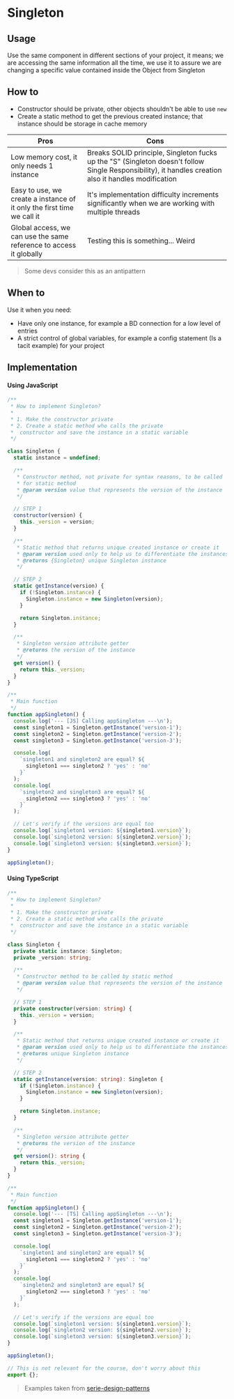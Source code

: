 # Singleton

## Usage

Use the same component in different sections of your project, it means;
we are accessing the same information all the time, we use it to assure
we are changing a specific value contained inside the Object from
Singleton

## How to

- Constructor should be private, other objects shouldn't be able to use `new`
- Create a static method to get the previous created instance; that instance should be storage in cache memory

| Pros                                                                   | Cons                                                                                                                                                  |
| ---------------------------------------------------------------------- | ----------------------------------------------------------------------------------------------------------------------------------------------------- |
| Low memory cost, it only needs 1 instance                              | Breaks SOLID principle, Singleton fucks up the "S" (Singleton doesn't follow Single Responsibility), it handles creation also it handles modification |
| Easy to use, we create a instance of it only the first time we call it | It's implementation difficulty increments significantly when we are working with multiple threads                                                     |
| Global access, we can use the same reference to access it globally     | Testing this is something... Weird                                                                                                                    |

> Some devs consider this as an antipattern

## When to

Use it when you need:

- Have only one instance, for example a BD connection for a low level of entries
- A strict control of global variables, for example a config statement (Is a tacit example) for your project

## Implementation

#### Using JavaScript

```js
/**
 * How to implement Singleton?
 *
 * 1. Make the constructor private
 * 2. Create a static method who calls the private
 *  constructor and save the instance in a static variable
 */

class Singleton {
  static instance = undefined;

  /**
   * Constructor method, not private for syntax reasons, to be called
   * for static method
   * @param version value that represents the version of the instance
   */

  // STEP 1
  constructor(version) {
    this._version = version;
  }

  /**
   * Static method that returns unique created instance or create it
   * @param version used only to help us to differentiate the instances
   * @returns {Singleton} unique Singleton instance
   */

  // STEP 2
  static getInstance(version) {
    if (!Singleton.instance) {
      Singleton.instance = new Singleton(version);
    }

    return Singleton.instance;
  }

  /**
   * Singleton version attribute getter
   * @returns the version of the instance
   */
  get version() {
    return this._version;
  }
}

/**
 * Main function
 */
function appSingleton() {
  console.log('--- [JS] Calling appSingleton ---\n');
  const singleton1 = Singleton.getInstance('version-1');
  const singleton2 = Singleton.getInstance('version-2');
  const singleton3 = Singleton.getInstance('version-3');

  console.log(
    `singleton1 and singleton2 are equal? ${
      singleton1 === singleton2 ? 'yes' : 'no'
    }`
  );
  console.log(
    `singleton2 and singleton3 are equal? ${
      singleton2 === singleton3 ? 'yes' : 'no'
    }`
  );

  // Let's verify if the versions are equal too
  console.log(`singleton1 version: ${singleton1.version}`);
  console.log(`singleton2 version: ${singleton2.version}`);
  console.log(`singleton3 version: ${singleton3.version}`);
}

appSingleton();
```

#### Using TypeScript

```ts
/**
 * How to implement Singleton?
 *
 * 1. Make the constructor private
 * 2. Create a static method who calls the private
 *  constructor and save the instance in a static variable
 */

class Singleton {
  private static instance: Singleton;
  private _version: string;

  /**
   * Constructor method to be called by static method
   * @param version value that represents the version of the instance
   */

  // STEP 1
  private constructor(version: string) {
    this._version = version;
  }

  /**
   * Static method that returns unique created instance or create it
   * @param version used only to help us to differentiate the instances
   * @returns unique Singleton instance
   */

  // STEP 2
  static getInstance(version: string): Singleton {
    if (!Singleton.instance) {
      Singleton.instance = new Singleton(version);
    }

    return Singleton.instance;
  }

  /**
   * Singleton version attribute getter
   * @returns the version of the instance
   */
  get version(): string {
    return this._version;
  }
}

/**
 * Main function
 */
function appSingleton() {
  console.log('--- [TS] Calling appSingleton ---\n');
  const singleton1 = Singleton.getInstance('version-1');
  const singleton2 = Singleton.getInstance('version-2');
  const singleton3 = Singleton.getInstance('version-3');

  console.log(
    `singleton1 and singleton2 are equal? ${
      singleton1 === singleton2 ? 'yes' : 'no'
    }`
  );
  console.log(
    `singleton2 and singleton3 are equal? ${
      singleton2 === singleton3 ? 'yes' : 'no'
    }`
  );

  // Let's verify if the versions are equal too
  console.log(`singleton1 version: ${singleton1.version}`);
  console.log(`singleton2 version: ${singleton2.version}`);
  console.log(`singleton3 version: ${singleton3.version}`);
}

appSingleton();

// This is not relevant for the course, don't worry about this
export {};
```

> Examples taken from [serie-design-patterns](https://github.com/platzi/serie-design-patterns)
